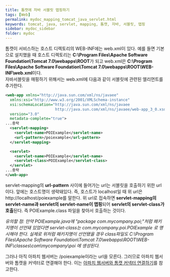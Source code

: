 ```yaml
---
title: 톰캣에 자바 서블릿 맵핑하기
tags: [Web]
permalink: mydoc_mapping_tomcat_java_servlet.html
keywords: tomcat, java, servlet, mapping, 톰캣, 자바, 서블릿, 맵핑
sidebar: mydoc_sidebar
folder: mydoc
---
```


톰캣이 서비스하는 호스트 디렉토리의 WEB-INF에는 web.xml이 있다. 예를 들면 기본으로 설치했을 때 호스트 디렉토리는 **C:\Program Files\Apache Software Foundation\Tomcat 7.0\webapps\ROOT**가 되고 web.xml은 **C:\Program Files\Apache Software Foundation\Tomcat 7.0\webapps\ROOT\WEB-INF\web.xml**이다.  
자바서블릿을 매핑하기 위해서는 web.xml에 다음과 같이 서블릿에 관련된 엘리먼트를 추가한다.
```xml
<web-app xmlns="http://java.sun.com/xml/ns/javaee"
  xmlns:xsi="http://www.w3.org/2001/XMLSchema-instance"
  xsi:schemaLocation="http://java.sun.com/xml/ns/javaee
                      http://java.sun.com/xml/ns/javaee/web-app_3_0.xsd"
  version="3.0"
  metadata-complete="true">
...중략
  <servlet-mapping>
    <servlet-name>POIExample</servlet-name>
    <url-pattern>/poiexample</url-pattern>
  </servlet-mapping>

  <servlet>
    <servlet-name>POIExample</servlet-name>
    <servlet-class>POIExample</servlet-class>
  </servlet>
...중략
</web-app>
```

servlet-mapping의 **url-pattern** 사이에 들어가는 url는 서블릿을 호출하기 위한 url이다. 앞에는 호스트명이 생략돼있다. 즉, 호스트가 localhost일 때 위 url은 http://localhost/poiexample를 말한다. 위 url로 접속하면 **servlet-mapping의 servlet-name과 servlet의 servlet-name이 맵핑**되어 **servlet의 servlet-class가 호출**된다. 즉 POIExample.class 파일을 찾아서 호출하는 것이다.  

_유의할 점: 만약 POIExample.java에 "package com.mycompany.poi;"처럼 패키지명이 선언돼 있었다면 servlet-class는 com.mycompany.poi.POIExample 로 명시해야 한다. 실제로 위처럼 패키지명이 선언됐을 경우 class파일도 C:\Program Files\Apache Software Foundation\Tomcat 7.0\webapps\ROOT\WEB-INF\classes\com\mycompany\poi 에 생성된다._

그러나 아직 아파치 웹서버는 /poiexample이라는 url을 모른다. 그러므로 아파치 웹서버와 톰캣을 커넥터로 연결해야 한다. 이는 [아파치 웹서버와 톰캣 커넥터 연결하기](connect_tomcat_with_apache_webserver)를 참고한다.